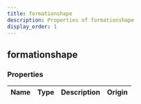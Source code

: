 ```yaml
---
title: formationshape
description: Properties of formationshape
display_order: 1
---
```


## formationshape

### Properties

| Name | Type | Description | Origin |
|------|------|-------------|--------|

